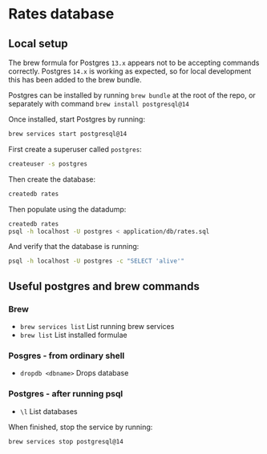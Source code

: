 # Rates database

## Local setup
The brew formula for Postgres `13.x` appears not to be accepting commands correctly. Postgres `14.x` is working as expected, so for local development this has been added to the brew bundle.

Postgres can be installed by running `brew bundle` at the root of the repo, or separately with command `brew install postgresql@14`

Once installed, start Postgres by running:

```bash
brew services start postgresql@14
```

First create a superuser called `postgres`:

```bash
createuser -s postgres
```

Then create the database:

```bash
createdb rates
```

Then populate using the datadump:

```bash
createdb rates
psql -h localhost -U postgres < application/db/rates.sql
```

And verify that the database is running:

```bash
psql -h localhost -U postgres -c "SELECT 'alive'"
```

## Useful postgres and brew commands 

### Brew
- `brew services list` List running brew services
- `brew list` List installed formulae

### Posgres - from ordinary shell
- `dropdb <dbname>` Drops database

### Postgres - after running psql
- `\l` List databases

When finished, stop the service by running:

```bash
brew services stop postgresql@14
```